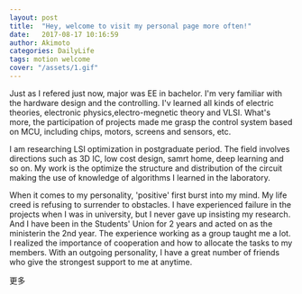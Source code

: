 ```yaml
---
layout: post
title:  "Hey, welcome to visit my personal page more often!"
date:   2017-08-17 10:16:59
author: Akimoto
categories: DailyLife
tags: motion welcome
cover: "/assets/1.gif"
---
```


Just as I refered just now, major was EE in bachelor. I'm very familiar with  the hardware design and the controlling. I'v learned all kinds of electric theories, electronic physics,electro-megnetic theory and VLSI. What's more, the participation of projects made me grasp the control system based on MCU, including chips, motors, screens and sensors, etc.

I am researching LSI optimization in postgraduate period. The field involves directions such as 3D IC, low cost design, samrt home, deep learning and so on. My work is the optimize the structure and distribution of the circuit making the use of knowledge of algorithms I learned in the laboratory.

When it comes to my personality, 'positive' first burst into my mind. My life creed is refusing to surrender to obstacles. I have experienced failure in the projects when I was in university, but I never gave up insisting my research. And I have been in the Students' Union for 2 years and acted on as the ministerin the 2nd year. The experience working as a group taught me a lot. I realized the importance of cooperation and how to allocate the tasks to my members. With an outgoing personality, I have a great number of friends who give the strongest support to me at anytime.



<div class="bdsharebuttonbox" data-tag="share_1">
	<a class="bds_mshare" data-cmd="mshare"></a>
	<a class="bds_qzone" data-cmd="qzone" href="#"></a>
	<a class="bds_tsina" data-cmd="tsina"></a>
	<a class="bds_baidu" data-cmd="baidu"></a>
	<a class="bds_renren" data-cmd="renren"></a>
	<a class="bds_tqq" data-cmd="tqq"></a>
	<a class="bds_more" data-cmd="more">更多</a>
	<a class="bds_count" data-cmd="count"></a>
</div>
<script>
	window._bd_share_config = {
		common : {
			bdText : '自定义分享内容',	
			bdDesc : '自定义分享摘要',	
			bdUrl : '自定义分享url地址', 	
			bdPic : '自定义分享图片'
		},
		share : [{
			"bdSize" : 16
		}],
		slide : [{	   
			bdImg : 0,
			bdPos : "right",
			bdTop : 100
		}],
		image : [{
			viewType : 'list',
			viewPos : 'top',
			viewColor : 'black',
			viewSize : '16',
			viewList : ['qzone','tsina','huaban','tqq','renren']
		}],
		selectShare : [{
			"bdselectMiniList" : ['qzone','tqq','kaixin001','bdxc','tqf']
		}]
	}
	with(document)0[(getElementsByTagName('head')[0]||body).appendChild(createElement('script')).src='http://bdimg.share.baidu.com/static/api/js/share.js?cdnversion='+~(-new Date()/36e5)];
</script>



<div class="cm-article" data-key="AkimotoYuduki.id"></div>

<link rel="stylesheet" href="//comment.moe/dest/static/css/plus.css">

<script src="//comment.moe/dest/static/js/build.js" charset="UTF-8"></script>

